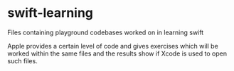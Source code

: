 # swift-learning
Files containing playground codebases worked on in learning swift

Apple provides a certain level of code and gives exercises which will be worked within the same files and the results show if Xcode is used to open such files.
